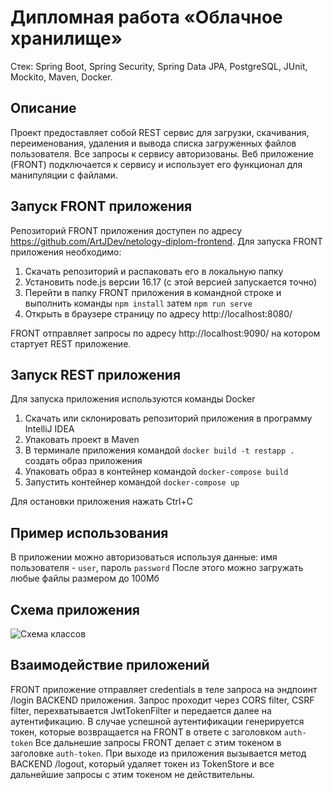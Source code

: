 # Дипломная работа «Облачное хранилище»
Стек: Spring Boot, Spring Security, Spring Data JPA, PostgreSQL, JUnit, Mockito, Maven, Docker.
## Описание
Проект предоставляет собой REST сервис для загрузки, скачивания, переименования, удаления и вывода списка загруженных файлов пользователя. 
Все запросы к сервису авторизованы.
Веб приложение (FRONT) подключается к сервису и использует его функционал для манипуляции с файлами.
## Запуск FRONT приложения
Репозиторий FRONT приложения доступен по адресу https://github.com/ArtJDev/netology-diplom-frontend.
Для запуска FRONT приложения необходимо:
1. Скачать репозиторий и распаковать его в локальную папку
2. Установить node.js версии 16.17 (с этой версией запускается точно)
3. Перейти в папку FRONT приложения в командной строке и выполнить команды `npm install` затем `npm run serve`
4. Открыть в браузере страницу по адресу http://localhost:8080/

FRONT отправляет запросы по адресу http://localhost:9090/ на котором стартует REST приложение.
## Запуск REST приложения
Для запуска приложения используются команды Docker
1. Скачать или склонировать репозиторий приложения в программу IntelliJ IDEA
2. Упаковать проект в Maven
3. В терминале приложения командой `docker build -t restapp .` создать образ приложения
4. Упаковать образ в контейнер командой `docker-compose build`
5. Запустить контейнер командой `docker-compose up`

Для остановки приложения нажать Ctrl+C
## Пример использования
В приложении можно авторизоваться используя данные: имя пользователя - `user`, пароль `password`
После этого можно загружать любые файлы размером до 100Мб
## Схема приложения
![Схема классов](https://user-images.githubusercontent.com/98458226/200128244-74ccfd9f-0888-4aaa-890f-d160c485972e.png)
## Взаимодействие приложений
FRONT приложение отправляет credentials в теле запроса на эндпоинт /login BACKEND приложения.
Запрос проходит через CORS filter, CSRF filter, перехватывается JwtTokenFilter и передается далее на аутентификацию.
В случае успешной аутентификации генерируется токен, которые возвращается на FRONT в ответе с заголовком `auth-token`
Все дальнешие запросы FRONT делает с этим токеном в заголовке `auth-token`.
При выходе из приложения вызывается метод BACKEND /logout, который удаляет токен из TokenStore и все дальнейшие запросы с этим токеном не действительны.
